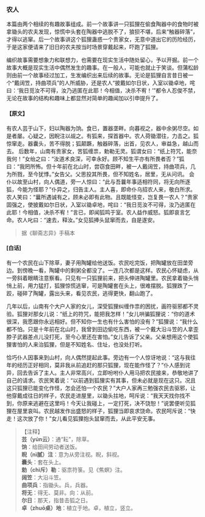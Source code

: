 <script type="text/javascript">
    var head = document.getElementsByTagName('head')[0];
    cssURL = '/public/liao.css';
    linkTag = document.createElement('link');
    linkTag.href = cssURL;
    linkTag.setAttribute('type','text/css');
    linkTag.setAttribute('rel','stylesheet');
    head.appendChild(linkTag);
</script>
### 农人

本篇由两个相续的有趣故事组成。前一个故事讲一只狐狸在偷食陶器中的食物时被拿锄头的农夫发现，惊慌中头套在陶器中逃脱不了，狼狈不堪，后来“触器碎落”，才得以逃窜。后一个故事讲这个狐狸蛊惑一个贵家女，无意中道出它的历险经历，于是这家便请来了旧日的农夫按当时场景穿戴起来，吓跑了狐狸。

编织故事需要想象力和联想力，也需要在现实生活中随处留心，予以开掘。前一个故事大概是现实生活中偶然发生的趣事。在一般人，可能也就止于笑谈。但蒲松龄则由前一个故事经过加工，生发编织出来后续的故事。无论是狐狸自言昔日被一个“戴阔笠，持曲项兵”的人所威胁，还是农人“披戴如尔日状，入室以锄卓地，咤曰：‘我日觅汝不可得，汝乃逃匿在此耶！今相值，决杀不宥！’”都令人忍俊不禁，无论在故事的结构和趣味上都显然对简单的趣闻加以引申提升了。

#### 【原文】
<section>
有农人芸于山下，妇以陶器为饷。食已，置器垄畔。向暮视之，器中余粥尽空。如是者屡。心疑之，因睨注以觇之。有狐来，探首器中。农人荷锄潜往，力击之。狐惊窜走。器囊头，苦不得脱；狐颠蹶，触器碎落，出首，见农人，审益急，越山而去。
后数年，山南有贵家女，苦狐缠祟，勅勒无灵。狐谓女曰：“纸上符咒，能奈我何！”女绐之曰：“汝道术良深，可幸永好。顾不知生平亦有所畏者否？”狐曰：“我罔所怖。但十年前在北山时，尝窃食田畔，被一人戴阔笠，持曲项兵，几为所戮，至今犹悸。”女告父。父思投其所畏，但不知姓名，居里，无从问讯。
会仆以故至山村，向人偶道，旁一人惊曰：“此与吾曩年事适相符同，将无向所逐狐，今能为怪耶？”仆异之，归告主人。主人喜，即命仆乌招农人来，敬白所求。农人笑曰：“曩所遇诚有之，顾未必即有此物。且既能怪变，岂复畏一农人？”贵家固强之，使披戴如尔日状，入室以锄卓地，咤曰：“我日觅汝不可得，汝乃逃匿在此耶！今相值，决杀不宥！”言已，即闻狐鸣于室。农人益作威怒。狐即哀言乞命。农人叱曰：“速去，释汝。”女见狐捧头鼠窜而去，自是遂安。

</section>

> 据《聊斋志异》手稿本

#### [白话]
<aside>

有一个农民在山下除草，妻子用陶罐给他送饭。农民吃完饭，把陶罐放在田垄旁边。到傍晚一看，陶罐中的剩粥全都没了。一连几次都是这样。农民心怀疑虑，从一旁斜着眼睛注意察看。只见有一只狐狸前来，把头伸进陶罐里。农民拿着锄头悄悄上前，用力猛打，狐狸惊慌逃窜，可是陶罐套在头上，很难摆脱。狐狸跌了一跤，碰碎了陶罐，露出头来，看见农民，逃得更快，翻山跑了。

几年以后，山南有个大户人家的女儿，深受狐狸纠缠作祟的困扰，画符驱邪都不灵验。狐狸对那女儿说：“纸上的符咒，能把我怎样！”女儿哄骗狐狸说：“你的道术很深，我愿跟你永远相好。但不知你一生也有什么害怕的没有？”狐狸说：“我什么都不怕。只是十年前在北山时，我曾到田边偷吃东西，被一个戴大沿斗笠的人拿歪脖子武器差点儿没打死，至今心里还在害怕。”女儿告诉了父亲。父亲想用这个使狐狸害怕的人来治狐狸，但是不知姓名、住址，也没处打听。

恰巧仆人因事来到山村，向人偶然提起此事。旁边有一个人惊讶地说：“这与我往年的经历正好相同，莫非我从前追赶的那只狐狸，现在能作怪了？”仆人感到诧异，回去告诉了主人。主人非常高兴，立即吩咐仆人用马把农民接来，恭敬地讲了自己的请求。农民笑着说：“以前遇到狐狸实有其事，但未必就是现在这只。况且这只狐狸已能变化作怪，怎会还怕一个农民？”大户人家再三勉强农民去驱邪，让他穿戴成往日的样子，农民走进屋里，以锄头拄地，呵斥说：“我天天找你找不到，你原来逃避在这里吗！今天让我碰上，一定打死，决不饶恕！”说罢便听见狐狸在屋里哀叫。农民越发作出盛怒的样子，狐狸当即哀求饶命。农民呵斥说：“快走！这次放了你！”女儿看见狐狸抱头鼠窜而去，从此平安无事。

</aside>

> 【注释】  
<b>芸（yún云）</b>：通“耘”，除草。  
<b>饷</b>：给田间劳动者送饭。  
<b>睨（nì腻）注</b>：意为从旁注视。睨，斜视。  
<b>囊头</b>：套在头上。  
<b>勅（chì斥）勒</b>：驱祟符箓。见《焦螟》注。  
<b>阔笠</b>：大沿斗笠。  
<b>曲项兵</b>：指锄头。兵，兵器。  
<b>将无</b>：得无、莫非。向：从前。  
<b>尔日</b>：那天，指昔击狐之日。  
<b>卓（zhuō桌）地</b>：植立于地。卓，植立，竖立。  
